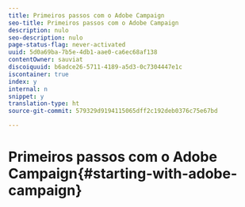 ```yaml
---
title: Primeiros passos com o Adobe Campaign
seo-title: Primeiros passos com o Adobe Campaign
description: nulo
seo-description: nulo
page-status-flag: never-activated
uuid: 5d0a69ba-7b5e-4db1-aae0-ca6ec68af138
contentOwner: sauviat
discoiquuid: b6adce26-5711-4189-a5d3-0c7304447e1c
iscontainer: true
index: y
internal: n
snippet: y
translation-type: ht
source-git-commit: 579329d9194115065dff2c192deb0376c75e67bd

---
```



# Primeiros passos com o Adobe Campaign{#starting-with-adobe-campaign}

